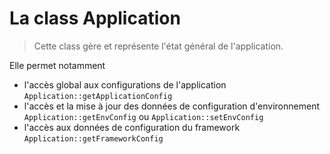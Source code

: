 # La class Application

> Cette class gère et représente l'état général de l'application.

Elle permet notamment

- l'accès global aux configurations de l'application <code>Application::getApplicationConfig</code>
- l'accès et la mise à jour des données de configuration d'environnement <code>Application::getEnvConfig</code> ou <code>Application::setEnvConfig</code>
- l'accès aux données de configuration du framework <code>Application::getFrameworkConfig</code>

